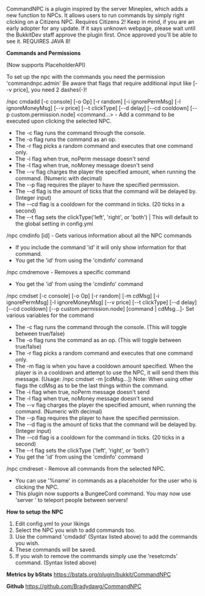 CommandNPC is a plugin inspired by the server Mineplex, which adds a new function to NPCs. It allows users to run commands by simply right clicking on a Citizens NPC. Requires Citizens 2! Keep in mind, if you are an early adopter for any update. If it says unknown webpage, please wait until the BukkitDev staff approve the plugin first. Once approved you'll be able to see it. REQUIRES JAVA 8!

**Commands and Permissions**

(Now supports PlaceholderAPI)

To set up the npc with the commands you need the permission 'commandnpc.admin'
Be aware that flags that require additional input like [--v price], you need 2 dashes(-)!

/npc cmdadd [-c console] [-o Op] [-r random] [-i ignorePermMsg] [-l ignoreMoneyMsg] [--v price] [--t clickType] [--d delay] [--cd cooldown] [--p custom.permission.node] <command...> - Add a command to be executed upon clicking the selected NPC.
- The -c flag runs the command through the console.
- The -o flag runs the command as an op.
- The -r flag picks a random command and executes that one command only.
- The -i flag when true, noPerm message doesn't send
- The -l flag when true, noMoney message doesn't send
- The --v flag charges the player the specified amount, when running the command. (Numeric with decimal)
- The --p flag requires the player to have the specified permission.
- The --d flag is the amount of ticks that the command will be delayed by. (Integer input)
- The --cd flag is a cooldown for the command in ticks. (20 ticks in a second)
- The --t flag sets the clickType('left', 'right', or 'both') | This will default to the global setting in config.yml

/npc cmdinfo [id] - Gets various information about all the NPC commands
- If you include the command 'id' it will only show information for that command.
- You get the 'id' from using the 'cmdinfo' command

/npc cmdremove <id> - Removes a specific command
- You get the 'id' from using the 'cmdinfo' command

/npc cmdset [-c console] [-o Op] [-r random] [-m cdMsg] [-i ignorePermMsg] [-l ignoreMoneyMsg] [--v price] [--t clickType] [--d delay] [--cd cooldown] [--p custom.permission.node] [command | cdMsg...]- Set various variables for the command
- The -c flag runs the command through the console. (This will toggle between true/false)
- The -o flag runs the command as an op. (This will toggle between true/false)
- The -r flag picks a random command and executes that one command only.
- The -m flag is when you have a cooldown amount specified. When the player is in a cooldown and attempt to use the NPC, it will send them this message. (Usage: /npc cmdset -m [cdMsg...]) Note: When using other flags the cdMsg as to be the last things within the command.
- The -i flag when true, noPerm message doesn't send
- The -l flag when true, noMoney message doesn't send
- The --v flag charges the player the specified amount, when running the command. (Numeric with decimal)
- The --p flag requires the player to have the specified permission.
- The --d flag is the amount of ticks that the command will be delayed by. (Integer input)
- The --cd flag is a cooldown for the command in ticks. (20 ticks in a second)
- The --t flag sets the clickType ('left', 'right', or 'both')
- You get the 'id' from using the 'cmdinfo' command

/npc cmdreset - Remove all commands from the selected NPC.
- You can use '%name' in commands as a placeholder for the user who is clicking the NPC.
- This plugin now supports a BungeeCord command. You may now use 'server <serverName>' to teleport people between servers!

**How to setup the NPC**
1. Edit config.yml to your likings
2. Select the NPC you wish to add commands too.
3. Use the command 'cmdadd' (Syntax listed above) to add the commands you wish.
4. These commands will be saved.
5. If you wish to remove the commands simply use the 'resetcmds' command. (Syntax listed above)

**Metrics by bStats**
https://bstats.org/plugin/bukkit/CommandNPC

**Github**
https://github.com/Bradydawg/CommandNPC